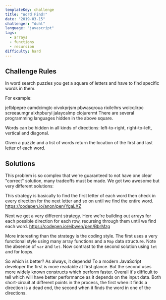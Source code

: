```yaml
---
templateKey: challenge
title: "Word Find!"
date: "2019-03-15"
challenger: "duhl"
language: "javascript"
tags:
  - arrays
  - functions
  - recursion
difficulty: hard
---
```


## Challenge Rules

In word search puzzles you get a square of letters and have to find specific words in them.

For example:

jefblpepre
camdcimgtc
oivokprjsm
pbwasqroua
rixilelhrs
wolcqlirpc
screeaumgr
alxhpburyi
jalaycalmp
clojurermt
There are several programming languages hidden in the above square.

Words can be hidden in all kinds of directions: left-to-right, right-to-left, vertical and diagonal.

Given a puzzle and a list of words return the location of the first and last letter of each word.

## Solutions

This problem is so complex that we're guaranteed to not have one clear "correct" solution, many tradeoffs must be made. We got two awesome but very different solutions:

This strategy is basically to find the first letter of each word then check in every direction for the next letter and so on until we find the entire word.
<a target="_blank" href="https://codepen.io/anon/pen/YgaLXZ">https://codepen.io/anon/pen/YgaLXZ</a>

Next we get a very different strategy. Here we're building out arrays for each possible direction for each row, recursing through them until we find each word.
<a target="_blank" href="https://codepen.io/eibwen/pen/BbrMzg">https://codepen.io/eibwen/pen/BbrMzg</a>

More interesting than the strategy is the coding style. The first uses a very functional style using many array functions and a `Map` data structure. Note the absence of `var` and `let`. Now contrast to the second solution using `let` and for loops.

So which is better? As always, it depends! To a modern JavaScript developer the first is more readable at first glance. But the second uses more widely known constructs which perform faster. Overall it's difficult to tell which will have better performance as it depends on the input data. Both short-circuit at different points in the process, the first when it finds a direction is a dead end, the second when it finds the word in one of the directions.
